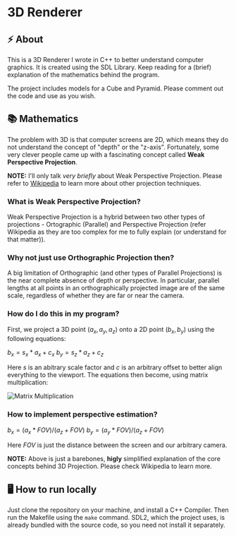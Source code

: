 # 3D Renderer

## :zap: About 
This is a 3D Renderer I wrote in C++ to better understand computer graphics. It is created using the SDL Library. Keep reading for a (brief) explanation of the mathematics behind the program. 

The project includes models for a Cube and Pyramid. Please comment out the code and use as you wish.

## :books: Mathematics
The problem with 3D is that computer screens are 2D, which means they do not understand the concept of "depth" or the "z-axis". Fortunately, some very clever people came up with a fascinating concept called **Weak Perspective Projection**.

**NOTE:** I'll only talk _very briefly_ about Weak Perspective Projection. Please refer to [Wikipedia](https://en.wikipedia.org/wiki/3D_projection) to learn more about other projection techniques.

### What is Weak Perspective Projection?
Weak Perspective Projection is a hybrid between two other types of projections - Ortographic (Parallel) and Perspective Projection (refer Wikipedia as they are too complex for me to fully explain (or understand for that matter)). 

### Why not just use Orthographic Projection then?
A big limitation of Orthographic (and other types of Parallel Projections) is the near complete absence of depth or perspective. In particular, parallel lengths at all points in an orthographically projected image are of the same scale, regardless of whether they are far or near the camera.

### How do I do this in my program?
First, we project a 3D point $(a_x, a_y, a_z)$ onto a 2D point $(b_x, b_y)$ using the following equations:

$b_x = s_x*a_x + c_x$
$b_y = s_z*a_z + c_z$

Here *s* is an abitrary scale factor and *c* is an arbitrary offset to better align everything to the viewport. The equations then become, using matrix multiplication:

![Matrix Multiplication](https://wikimedia.org/api/rest_v1/media/math/render/svg/7aed406cbf214a05a044ffc28f4e4549e137b928)

### How to implement perspective estimation?
$b_x = (a_x*FOV)/(a_z+FOV)$
$b_y = (a_y*FOV)/(a_z+FOV)$

Here $FOV$ is just the distance between the screen and our arbitrary camera.

**NOTE:** Above is just a barebones, **higly** simplified explanation of the core concepts behind 3D Projection. Please check Wikipedia to learn more.

## :desktop_computer: How to run locally
Just clone the repository on your machine, and install a C++ Compiler. Then run the Makefile using the `make` command. SDL2, which the project uses, is already bundled with the source code, so you need not install it separately.